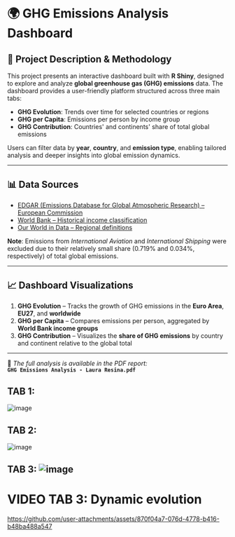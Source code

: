 # 🌍 GHG Emissions Analysis Dashboard

## 📌 Project Description & Methodology

This project presents an interactive dashboard built with **R Shiny**, designed to explore and analyze **global greenhouse gas (GHG) emissions** data. The dashboard provides a user-friendly platform structured across three main tabs:

- **GHG Evolution**: Trends over time for selected countries or regions  
- **GHG per Capita**: Emissions per person by income group  
- **GHG Contribution**: Countries' and continents' share of total global emissions  

Users can filter data by **year**, **country**, and **emission type**, enabling tailored analysis and deeper insights into global emission dynamics.

---

## 📊 Data Sources

- [EDGAR (Emissions Database for Global Atmospheric Research) – European Commission](https://edgar.jrc.ec.europa.eu/report_2024?vis=ghgpop#data_download)  
- [World Bank – Historical income classification](https://datahelpdesk.worldbank.org/knowledgebase/articles/906519-world-bank-country-and-lending-groups)  
- [Our World in Data – Regional definitions](https://ourworldindata.org/world-region-map-definitions)

**Note**: Emissions from *International Aviation* and *International Shipping* were excluded due to their relatively small share (0.719% and 0.034%, respectively) of total global emissions.

---

## 📈 Dashboard Visualizations

1. **GHG Evolution** – Tracks the growth of GHG emissions in the **Euro Area**, **EU27**, and **worldwide**  
2. **GHG per Capita** – Compares emissions per person, aggregated by **World Bank income groups**  
3. **GHG Contribution** – Visualizes the **share of GHG emissions** by country and continent relative to the global total  

---

📄 *The full analysis is available in the PDF report:*  
**`GHG Emissions Analysis - Laura Resina.pdf`**

## TAB 1: 
![image](https://github.com/user-attachments/assets/b14469ee-2f23-4d53-9354-44571c9457fd)

## TAB 2: 
![image](https://github.com/user-attachments/assets/ff206f4b-bfe3-4ea5-9463-4f69f8a12d70)

## TAB 3: ![image](https://github.com/user-attachments/assets/59c88850-33f1-4590-b397-21158fb87a92)

# VIDEO TAB 3: Dynamic evolution
https://github.com/user-attachments/assets/870f04a7-076d-4778-b416-b48ba488a547


